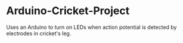 # Arduino-Cricket-Project
Uses an Arduino to turn on LEDs when action potential is detected by electrodes in cricket's leg.
